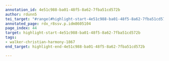 ```yaml
---
annotation_id: 4e51c988-ba01-48f5-8a62-7fba51cd572b
author: rdunn5
tei_target: "#range(#highlight-start-4e51c988-ba01-48f5-8a62-7fba51cd572b, #highlight-end-4e51c988-ba01-48f5-8a62-7fba51cd572b)"
annotated_page: rdx_r8ssv.p.idm8605104
page_index: 44
target: highlight-start-4e51c988-ba01-48f5-8a62-7fba51cd572b
tags:
- walker-christian-harmony-1867
end_target: highlight-end-4e51c988-ba01-48f5-8a62-7fba51cd572b

---
```

